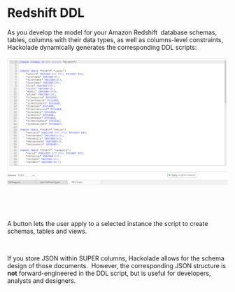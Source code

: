 # Redshift DDL

As you develop the model for your Amazon Redshift&nbsp; database schemas, tables, columns with their data types, as well as columns-level constraints, Hackolade dynamically generates the corresponding DDL scripts:

![Image](<lib/Redshift%20DDL%20forward-engineering.png>)

&nbsp;

&nbsp;

A button lets the user apply to a selected instance the script to create schemas, tables and views.

&nbsp;

If you store JSON within SUPER columns, Hackolade allows for the schema design of those documents.&nbsp; However, the corresponding JSON structure is **not** forward-engineered in the DDL script, but is useful for developers, analysts and designers.
